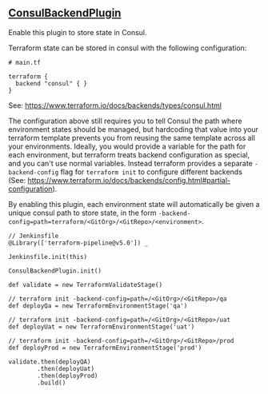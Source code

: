 ## [ConsulBackendPlugin](../src/ConsulBackendPlugin.groovy)

Enable this plugin to store state in Consul.

Terraform state can be stored in consul with the following configuration:

```
# main.tf

terraform {
  backend "consul" { }
}
```

See: https://www.terraform.io/docs/backends/types/consul.html

The configuration above still requires you to tell Consul the path where environment states should be managed, but hardcoding that value into your terraform template prevents you from reusing the same template across all your environments.  Ideally, you would provide a variable for the path for each environment, but terraform treats backend configuration as special, and you can't use normal variables.  Instead terraform provides a separate `-backend-config` flag for `terraform init` to configure different backends (See: https://www.terraform.io/docs/backends/config.html#partial-configuration).

By enabling this plugin, each environment state will automatically be given a unique consul path to store state, in the form `-backend-config=path=terraform/<GitOrg>/<GitRepo>/<environment>`.

```
// Jenkinsfile
@Library(['terraform-pipeline@v5.0']) _

Jenkinsfile.init(this)

ConsulBackendPlugin.init()

def validate = new TerraformValidateStage()

// terraform init -backend-config=path=/<GitOrg>/<GitRepo>/qa
def deployQa = new TerraformEnvironmentStage('qa')

// terraform init -backend-config=path=/<GitOrg>/<GitRepo>/uat
def deployUat = new TerraformEnvironmentStage('uat')

// terraform init -backend-config=path=/<GitOrg>/<GitRepo>/prod
def deployProd = new TerraformEnvironmentStage('prod')

validate.then(deployQA)
        .then(deployUat)
        .then(deployProd)
        .build()
```
